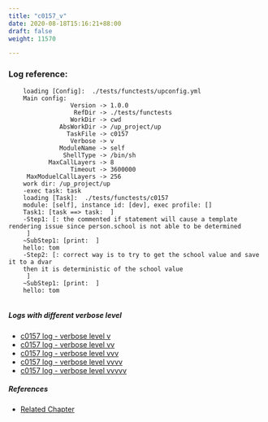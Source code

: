 ```yaml
---
title: "c0157_v"
date: 2020-08-18T15:16:21+88:00
draft: false
weight: 11570

---
```


### Log reference: <no value>

```
    loading [Config]:  ./tests/functests/upconfig.yml
    Main config:
                 Version -> 1.0.0
                  RefDir -> ./tests/functests
                 WorkDir -> cwd
              AbsWorkDir -> /up_project/up
                TaskFile -> c0157
                 Verbose -> v
              ModuleName -> self
               ShellType -> /bin/sh
           MaxCallLayers -> 8
                 Timeout -> 3600000
     MaxModuelCallLayers -> 256
    work dir: /up_project/up
    -exec task: task
    loading [Task]:  ./tests/functests/c0157
    module: [self], instance id: [dev], exec profile: []
    Task1: [task ==> task:  ]
    -Step1: [: the commented if statement will cause a template rendering issue since person.school is not able to be determined
     ]
    ~SubStep1: [print:  ]
    hello: tom
    -Step2: [: correct way is to try to get the school value and save it to a dvar
    then it is deterministic of the school value
     ]
    ~SubStep1: [print:  ]
    hello: tom
    
```

##### Logs with different verbose level
* [c0157 log - verbose level v](../../logs/c0157_v)
* [c0157 log - verbose level vv](../../logs/c0157_vv)
* [c0157 log - verbose level vvv](../../logs/c0157_vvv)
* [c0157 log - verbose level vvvv](../../logs/c0157_vvvv)
* [c0157 log - verbose level vvvvv](../../logs/c0157_vvvvv)

##### References
* [Related Chapter](../../flow-controll/c0157)
